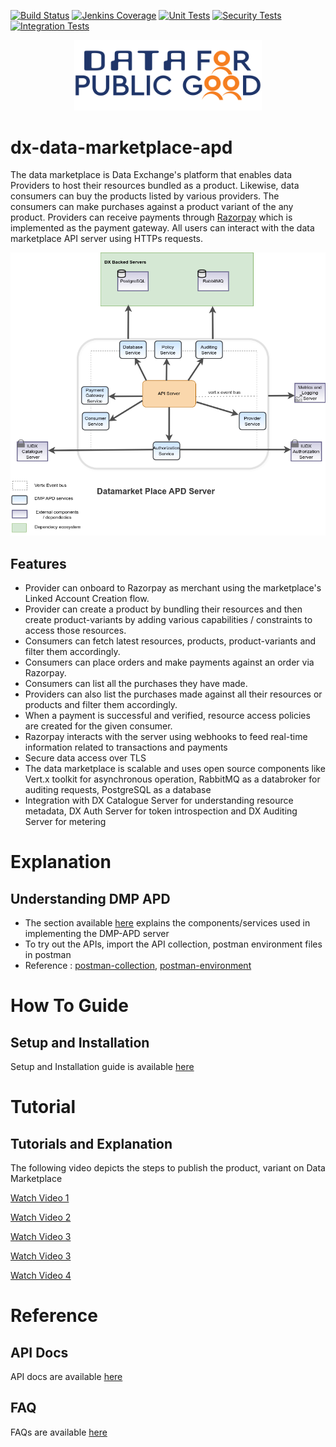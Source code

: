 [![Build Status](https://img.shields.io/jenkins/build?jobUrl=https%3A%2F%2Fjenkins.iudx.io%2Fjob%2Fiudx%2520DMP%2520APD%2520(master)%2520pipeline%2F)](https://jenkins.iudx.io/job/iudx%20DMP%20APD%20(master)%20pipeline/lastBuild/)
[![Jenkins Coverage](https://img.shields.io/jenkins/coverage/jacoco?jobUrl=https%3A%2F%2Fjenkins.iudx.io%2Fjob%2Fiudx%2520DMP%2520APD%2520(master)%2520pipeline%2F)](https://jenkins.iudx.io/job/iudx%20DMP%20APD%20(master)%20pipeline/lastBuild/jacoco/)
[![Unit Tests](https://img.shields.io/jenkins/tests?jobUrl=https%3A%2F%2Fjenkins.iudx.io%2Fjob%2Fiudx%2520DMP%2520APD%2520(master)%2520pipeline%2F&label=unit%20tests)](https://jenkins.iudx.io/job/iudx%20DMP%20APD%20(master)%20pipeline/lastBuild/testReport/)
[![Security Tests](https://img.shields.io/jenkins/build?jobUrl=https%3A%2F%2Fjenkins.iudx.io%2Fjob%2Fiudx%2520DMP%2520APD%2520(master)%2520pipeline%2F&label=security%20tests)](https://jenkins.iudx.io/job/iudx%20DMP%20APD%20(master)%20pipeline/lastBuild/zap/)
[![Integration Tests](https://img.shields.io/jenkins/build?jobUrl=https%3A%2F%2Fjenkins.iudx.io%2Fjob%2Fiudx%2520DMP%2520APD%2520(master)%2520pipeline%2F&label=integration%20tests)](https://jenkins.iudx.io/job/iudx%20DMP%20APD%20(master)%20pipeline/lastBuild/Integration_20Test_20Report/)

<p align="center">
<img src="./docs/cdpg.png" width="300">
</p>


# dx-data-marketplace-apd

The data marketplace is Data Exchange's platform that enables data Providers to host their resources bundled as a product.
Likewise, data consumers can buy the products listed by various providers. The consumers can make purchases against a
product variant of the any product. Providers can receive payments through [Razorpay](https://razorpay.com/docs/) which
is implemented as the payment gateway.
All users can interact with the data marketplace API server using HTTPs requests.


<p align="center">
<img src="./docs/dmp-apd-overview.png">
</p>


## Features

- Provider can onboard to Razorpay as merchant using the marketplace's Linked Account Creation flow.
- Provider can create a product by bundling their resources and then create product-variants by adding various
  capabilities / constraints to access those resources.
- Consumers can fetch latest resources, products, product-variants and filter them accordingly.
- Consumers can place orders and make payments against an order via Razorpay.
- Consumers can list all the purchases they have made.
- Providers can also list the purchases made against all their resources or products and filter them accordingly.
- When a payment is successful and verified, resource access policies are created for the given consumer.
- Razorpay interacts with the server using webhooks to feed real-time information related to transactions and payments
- Secure data access over TLS
- The data marketplace is scalable and uses open source components like Vert.x toolkit for asynchronous operation,
  RabbitMQ as a databroker for auditing requests, PostgreSQL as a database
- Integration with DX Catalogue Server for understanding resource metadata, DX Auth Server for token introspection and
  DX Auditing Server for metering


# Explanation
## Understanding DMP APD
- The section available [here](./docs/Solution_Architecture.md) explains the components/services used in implementing the DMP-APD server
- To try out the APIs, import the API collection, postman environment files in postman
- Reference : [postman-collection](https://github.com/datakaveri/iudx-data-marketplace-apd/blob/main/src/test/resources/DX-Data-Marketplace-APIs.postman_collection.json), [postman-environment](https://github.com/datakaveri/iudx-data-marketplace-apd/blob/main/src/test/resources/postman-environment.json)

# How To Guide
## Setup and Installation
Setup and Installation guide is available [here](./docs/Setup-and-Installation.md)

# Tutorial
## Tutorials and Explanation
The following video depicts the steps to publish the product, variant on Data Marketplace

[Watch Video 1](https://github.com/user-attachments/assets/47d929cc-0c6b-4b67-9204-2359bda0fae0)

[Watch Video 2](https://github.com/user-attachments/assets/73a4a09e-b439-48a4-aa64-b819884363d3)

[Watch Video 3](https://github.com/user-attachments/assets/f82532b4-0911-4e39-9a86-ee25565e1e28)

[Watch Video 3](https://github.com/user-attachments/assets/3dd62d52-dcb9-417e-bb91-375e3dcf6e64)

[Watch Video 4](https://github.com/user-attachments/assets/3624afe7-bb33-448a-91dc-f654a5f754ec)





# Reference
## API Docs
API docs are available [here](https://redocly.github.io/redoc/?url=https://raw.githubusercontent.com/datakaveri/iudx-data-marketplace-apd/refs/heads/main/docs/openapi.yaml)

## FAQ
FAQs are available [here](./docs/FAQ.md)


